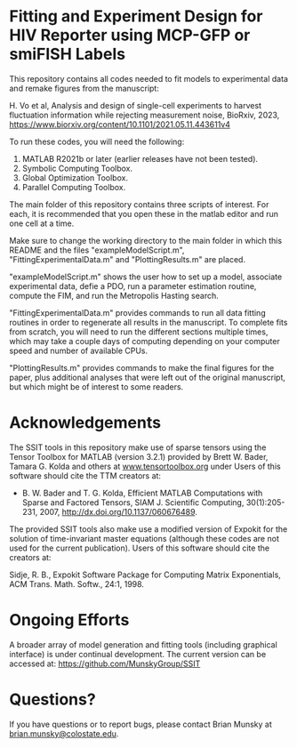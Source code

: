 # Fitting and Experiment Design for HIV Reporter using MCP-GFP or smiFISH Labels

This repository contains all codes needed to fit models to experimental data and remake figures from the manuscript:

H. Vo et al, Analysis and design of single-cell experiments to harvest fluctuation information while rejecting measurement noise, BioRxiv, 2023, https://www.biorxiv.org/content/10.1101/2021.05.11.443611v4

To run these codes, you will need the following:
1. MATLAB R2021b or later (earlier releases have not been tested).
2. Symbolic Computing Toolbox.
3. Global Optimization Toolbox.
4. Parallel Computing Toolbox.

The main folder of this repository contains three scripts of interest.  For each, it is recommended that you open these in the matlab editor and run one cell at a time.

Make sure to change the working directory to the main folder in which this README and the files "exampleModelScript.m", "FittingExperimentalData.m" and "PlottingResults.m" are placed.

"exampleModelScript.m" shows the user how to set up a model, associate experimental data, defie a PDO, run a parameter estimation routine, compute the FIM, and run the Metropolis Hasting search.

"FittingExperimentalData.m" provides commands to run all data fitting routines in order to regenerate all results in the manuscript. To complete fits from scratch, you will need to run the different sections multiple times, which may take a couple days of computing depending on your computer speed and number of available CPUs. 

"PlottingResults.m" provides commands to make the final figures for the paper, plus additional analyses that were left out of the original manuscript, but which might be of interest to some readers.

# Acknowledgements

The SSIT tools in this repository make use of sparse tensors using the Tensor Toolbox for MATLAB (version 3.2.1) provided by Brett W. Bader, Tamara G. Kolda and others at www.tensortoolbox.org under   Users of this software should cite the TTM creators at:

* B. W. Bader and T. G. Kolda, Efficient MATLAB Computations with Sparse and Factored Tensors, SIAM J. Scientific Computing, 30(1):205-231, 2007, http://dx.doi.org/10.1137/060676489. 

The provided SSIT tools also make use a modified version of Expokit for the solution of time-invariant master equations (although these codes are not used for the current publication). Users of this software should cite the creators at:

Sidje, R. B., Expokit Software Package for Computing Matrix Exponentials, ACM Trans. Math. Softw., 24:1, 1998.

# Ongoing Efforts

A broader array of model generation and fitting tools (including graphical interface) is under continual development. The current version can be accessed at: https://github.com/MunskyGroup/SSIT

# Questions?

If you have questions or to report bugs, please contact Brian Munsky at brian.munsky@colostate.edu.
